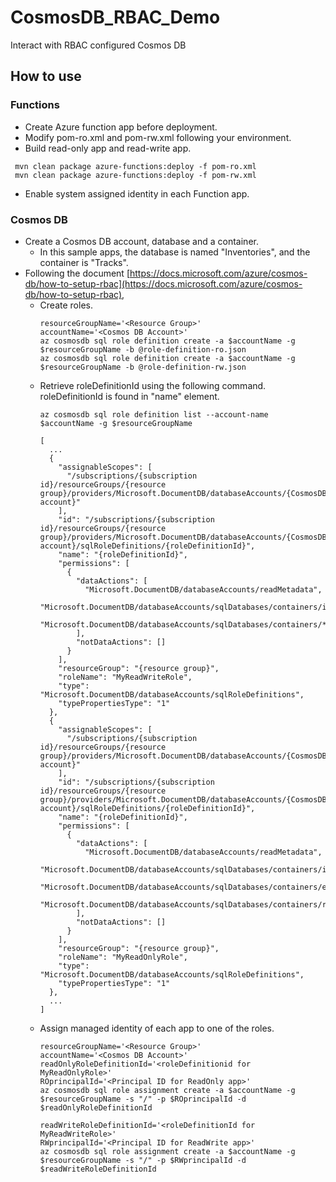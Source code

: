 # CosmosDB_RBAC_Demo
Interact with RBAC configured Cosmos DB

## How to use

### Functions

- Create Azure function app before deployment.
- Modify pom-ro.xml and pom-rw.xml following your environment.
- Build read-only app and read-write app.

```
 mvn clean package azure-functions:deploy -f pom-ro.xml
 mvn clean package azure-functions:deploy -f pom-rw.xml
```

- Enable system assigned identity in each Function app.

### Cosmos DB

- Create a Cosmos DB account, database and a container.
  - In this sample apps, the database is named "Inventories", and the container is "Tracks".
- Following the document [https://docs.microsoft.com/azure/cosmos-db/how-to-setup-rbac](https://docs.microsoft.com/azure/cosmos-db/how-to-setup-rbac),
  - Create roles.
    ```
    resourceGroupName='<Resource Group>'
    accountName='<Cosmos DB Account>'
    az cosmosdb sql role definition create -a $accountName -g $resourceGroupName -b @role-definition-ro.json
    az cosmosdb sql role definition create -a $accountName -g $resourceGroupName -b @role-definition-rw.json
    ```
  - Retrieve roleDefinitionId using the following command. roleDefinitionId is found in "name" element.
    ```
    az cosmosdb sql role definition list --account-name $accountName -g $resourceGroupName
    
    [
      ...
      {
        "assignableScopes": [
          "/subscriptions/{subscription id}/resourceGroups/{resource group}/providers/Microsoft.DocumentDB/databaseAccounts/{CosmosDB account}"
        ],
        "id": "/subscriptions/{subscription id}/resourceGroups/{resource group}/providers/Microsoft.DocumentDB/databaseAccounts/{CosmosDB account}/sqlRoleDefinitions/{roleDefinitionId}",
        "name": "{roleDefinitionId}",
        "permissions": [
          {
            "dataActions": [
              "Microsoft.DocumentDB/databaseAccounts/readMetadata",
              "Microsoft.DocumentDB/databaseAccounts/sqlDatabases/containers/items/*",
              "Microsoft.DocumentDB/databaseAccounts/sqlDatabases/containers/*"
            ],
            "notDataActions": []
          }
        ],
        "resourceGroup": "{resource group}",
        "roleName": "MyReadWriteRole",
        "type": "Microsoft.DocumentDB/databaseAccounts/sqlRoleDefinitions",
        "typePropertiesType": "1"
      },
      {
        "assignableScopes": [
          "/subscriptions/{subscription id}/resourceGroups/{resource group}/providers/Microsoft.DocumentDB/databaseAccounts/{CosmosDB account}"
        ],
        "id": "/subscriptions/{subscription id}/resourceGroups/{resource group}/providers/Microsoft.DocumentDB/databaseAccounts/{CosmosDB account}/sqlRoleDefinitions/{roleDefinitionId}",
        "name": "{roleDefinitionId}",
        "permissions": [
          {
            "dataActions": [
              "Microsoft.DocumentDB/databaseAccounts/readMetadata",
              "Microsoft.DocumentDB/databaseAccounts/sqlDatabases/containers/items/read",
              "Microsoft.DocumentDB/databaseAccounts/sqlDatabases/containers/executeQuery",
              "Microsoft.DocumentDB/databaseAccounts/sqlDatabases/containers/readChangeFeed"
            ],
            "notDataActions": []
          }
        ],
        "resourceGroup": "{resource group}",
        "roleName": "MyReadOnlyRole",
        "type": "Microsoft.DocumentDB/databaseAccounts/sqlRoleDefinitions",
        "typePropertiesType": "1"
      },
      ...
    ]
    ```
  - Assign managed identity of each app to one of the roles.
    ```
    resourceGroupName='<Resource Group>'
    accountName='<Cosmos DB Account>'
    readOnlyRoleDefinitionId='<roleDefinitionid for MyReadOnlyRole>'
    ROprincipalId='<Principal ID for ReadOnly app>'
    az cosmosdb sql role assignment create -a $accountName -g $resourceGroupName -s "/" -p $ROprincipalId -d $readOnlyRoleDefinitionId

    readWriteRoleDefinitionId='<roleDefinitionId for MyReadWriteRole>'
    RWprincipalId='<Principal ID for ReadWrite app>'
    az cosmosdb sql role assignment create -a $accountName -g $resourceGroupName -s "/" -p $RWprincipalId -d $readWriteRoleDefinitionId
    ```
